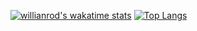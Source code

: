 [![willianrod's wakatime stats](https://github-readme-stats.vercel.app/api/wakatime?username=freddie)](https://github.com/anuraghazra/github-readme-stats)
[![Top Langs](https://github-readme-stats.vercel.app/api/top-langs/?username=freddieIsAlreadyTakenBiblethump&layout=compact)](https://github.com/anuraghazra/github-readme-stats)
